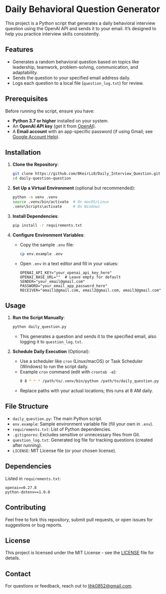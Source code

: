 # Daily Behavioral Question Generator

This project is a Python script that generates a daily behavioral interview question using the OpenAI API and sends it to your email. It’s designed to help you practice interview skills consistently.

## Features
- Generates a random behavioral question based on topics like leadership, teamwork, problem-solving, communication, and adaptability.
- Sends the question to your specified email address daily.
- Logs each question to a local file (`question_log.txt`) for review.

## Prerequisites
Before running the script, ensure you have:
- **Python 3.7 or higher** installed on your system.
- An **OpenAI API key** (get it from [OpenAI](https://platform.openai.com/account/api-keys)).
- A **Email account** with an app-specific password (if using Gmail; see [Google Account Help](https://support.google.com/accounts/answer/185833)).

## Installation
1. **Clone the Repository**:
   ```bash
   git clone https://github.com/0KeirLi0/Daily_Interview_Question.git
   cd daily-question-question
   ```

2. **Set Up a Virtual Environment** (optional but recommended):
   ```bash
   python -m venv .venv
   source .venv/bin/activate  # On macOS/Linux
   .venv\Scripts\activate     # On Windows
   ```

3. **Install Dependencies**:
   ```bash
   pip install -r requirements.txt
   ```

4. **Configure Environment Variables**:
   - Copy the sample `.env` file:
     ```bash
     cp env.example .env
     ```
   - Open `.env` in a text editor and fill in your values:
     ```
     OPENAI_API_KEY="your_openai_api_key_here"
     OPENAI_BASE_URL=""  # Leave empty for default
     SENDER="your_email@gmail.com"
     PASSWORD="your_email_app_password_here"
     RECEIVER="email1@gmail.com, email2@gmail.com, email3@gmail.com"
     ```

## Usage
1. **Run the Script Manually**:
   ```bash
   python daily_question.py
   ```
   - This generates a question and sends it to the specified email, also logging it to `question_log.txt`.

2. **Schedule Daily Execution** (Optional):
   - Use a scheduler like `cron` (Linux/macOS) or Task Scheduler (Windows) to run the script daily.
   - Example `cron` command (edit with `crontab -e`):
     ```bash
     0 8 * * * /path/to/.venv/bin/python /path/to/daily_question.py
     ```
   - Replace paths with your actual locations; this runs at 8 AM daily.

## File Structure
- `daily_question.py`: The main Python script.
- `env.example`: Sample environment variable file (fill your own in `.env`).
- `requirements.txt`: List of Python dependencies.
- `.gitignores`: Excludes sensitive or unnecessary files from Git.
- `question_log.txt`: Generated log file for tracking questions (created after running).
- `LICENSE`: MIT License file (or your chosen license).

## Dependencies
Listed in `requirements.txt`:
```
openai==0.27.8
python-dotenv==1.0.0
```

## Contributing
Feel free to fork this repository, submit pull requests, or open issues for suggestions or bug reports.

## License
This project is licensed under the MIT License - see the [LICENSE](LICENSE) file for details.

## Contact
For questions or feedback, reach out to lihk0852@gmail.com.
